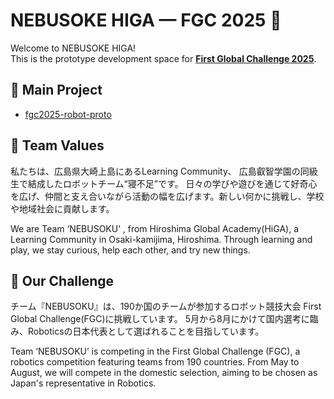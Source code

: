 # NEBUSOKE HIGA — FGC 2025 🚀

Welcome to NEBUSOKE HIGA!  
This is the prototype development space for **[First Global Challenge 2025](https://first.global/)**.

## 🔧 Main Project
- [fgc2025-robot-proto](https://github.com/NEBUSOKE-HIGA/fgc2025-robot-proto)

## 🤝 Team Values

私たちは、広島県大崎上島にあるLearning Community、 広島叡智学園の同級生で結成したロボットチーム“寝不足”です。
日々の学びや遊びを通じて好奇心を広げ、仲間と支え合いながら活動の幅を広げます。新しい何かに挑戦し、学校や地域社会に貢献します。

We are Team ‘NEBUSOKU’ , from Hiroshima Global Academy(HiGA), a Learning Community in Osaki-kamijima, Hiroshima.
Through learning and play, we stay curious, help each other, and try new things. 

## 🤝 Our Challenge

チーム『NEBUSOKU』は、190か国のチームが参加するロボット競技大会 First Global Challenge(FGC)に挑戦しています。
5月から8月にかけて国内選考に臨み、Roboticsの日本代表として選ばれることを目指しています。

Team ‘NEBUSOKU’ is competing in the First Global Challenge (FGC), a robotics competition featuring teams from 190 countries.
From May to August, we will compete in the domestic selection, aiming to be chosen as Japan's representative in Robotics.

